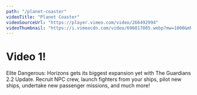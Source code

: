 ```yaml
---
path: "/planet-coaster"
videoTitle: "Planet Coaster"
videoSourceUrl: "https://player.vimeo.com/video/266492994"
videoThumbnail: "https://i.vimeocdn.com/video/696817885.webp?mw=1000&mh=563"
---
```


# Video 1!

Elite Dangerous: Horizons gets its biggest expansion yet with The Guardians 2.2 Update. Recruit NPC crew, launch fighters from your ships, pilot new ships, undertake new passenger missions, and much more!


